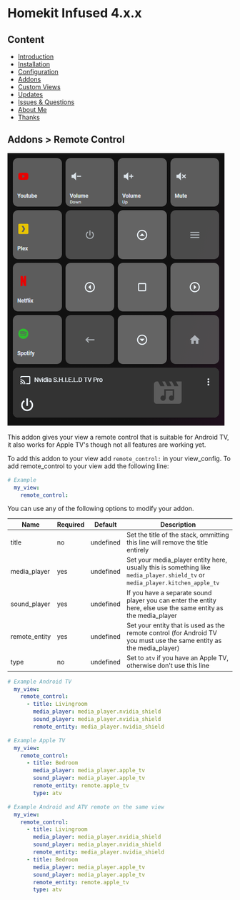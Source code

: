 # Homekit Infused 4.x.x

## Content
- [Introduction](../index.md)
- [Installation](../installation.md)
- [Configuration](../configuration.md)
- [Addons](../addons.md)
- [Custom Views](../custom_views.md)
- [Updates](../updates.md)
- [Issues & Questions](../issues.md)
- [About Me](../about.md)
- [Thanks](../thanks.md)

## Addons > Remote Control

![Homekit Infused](../images/remote-control.png)

This addon gives your view a remote control that is suitable for Android TV, it also works for Apple TV's though not all features are working yet.

To add this addon to your view add `remote_control:` in your view_config.
To add remote_control to your view add the following line:

```yaml
# Example
  my_view:
    remote_control:
```

You can use any of the following options to modify your addon.

| Name | Required | Default | Description |
|----------------------------------|-------------|----------------------|-----------------------------------------------------------------------------------------------------------------------------------------------------------------------------------|
| title | no | undefined | Set the title of the stack, ommitting this line will remove the title entirely |
| media_player | yes | undefined | Set your media_player entity here, usually this is something like `media_player.shield_tv` or `media_player.kitchen_apple_tv` |
| sound_player | yes | undefined | If you have a separate sound player you can enter the entity here, else use the same entity as the media_player |
| remote_entity | yes | undefined | Set your entity that is used as the remote control (for Android TV you must use the same entity as the media_player) |
| type | no | undefined | Set to `atv` if you have an Apple TV, otherwise don't use this line |


```yaml
# Example Android TV
  my_view:
    remote_control:
      - title: Livingroom
        media_player: media_player.nvidia_shield
        sound_player: media_player.nvidia_shield
        remote_entity: media_player.nvidia_shield
```   
```yaml
# Example Apple TV
  my_view:
    remote_control:
      - title: Bedroom
        media_player: media_player.apple_tv
        sound_player: media_player.apple_tv
        remote_entity: remote.apple_tv
        type: atv
```  
```yaml
# Example Android and ATV remote on the same view
  my_view:
    remote_control:
      - title: Livingroom
        media_player: media_player.nvidia_shield
        sound_player: media_player.nvidia_shield
        remote_entity: media_player.nvidia_shield
      - title: Bedroom
        media_player: media_player.apple_tv
        sound_player: media_player.apple_tv
        remote_entity: remote.apple_tv
        type: atv
```  
